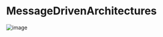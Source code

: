 # MessageDrivenArchitectures
![image](https://user-images.githubusercontent.com/94603687/214246691-ae1a31d8-6342-486d-9227-837391b26fcf.png)
